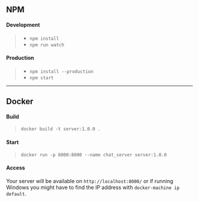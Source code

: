 ## NPM

#### Development
>* `npm install`
>* `npm run watch`

#### Production
>* `npm install --production`
>* `npm start`

---

## Docker

#### Build

>`docker build -t server:1.0.0 .`

#### Start
>`docker run -p 8000:8000 --name chat_server server:1.0.0`

#### Access
Your server will be available on `http://localhost:8000/` or if running Windows you might have to find the IP address with `docker-machine ip default`.
